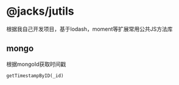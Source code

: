 # @jacks/jutils

根据我自己开发项目，基于lodash，moment等扩展常用公共JS方法库

## mongo

根据mongoId获取时间戳

```
getTimestampByID(_id)
```

